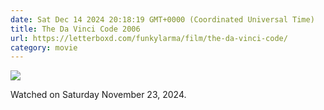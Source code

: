 ```yaml
---
date: Sat Dec 14 2024 20:18:19 GMT+0000 (Coordinated Universal Time)
title: The Da Vinci Code 2006
url: https://letterboxd.com/funkylarma/film/the-da-vinci-code/
category: movie
---
```


![](https://a.ltrbxd.com/resized/sm/upload/z4/t4/e8/sa/3hM1jR5zoee8h9sV5IxmcFt0gbZ-0-600-0-900-crop.jpg?v=fbb523bbbd)

Watched on Saturday November 23, 2024.
